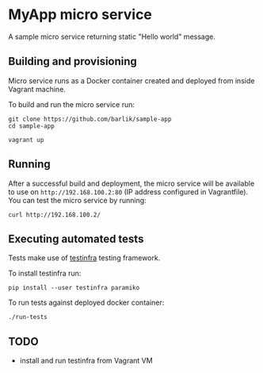 MyApp micro service
===================

A sample micro service returning static "Hello world" message.

Building and provisioning
-------------------------

Micro service runs as a Docker container created and deployed from inside Vagrant machine.

To build and run the micro service run:

    git clone https://github.com/barlik/sample-app
    cd sample-app

    vagrant up

Running
-------

After a successful build and deployment, the micro service will be available to use on `http://192.168.100.2:80` (IP address configured in Vagrantfile). You can test the micro service by running:

    curl http://192.168.100.2/


Executing automated tests
-------------------------

Tests make use of [testinfra](https://testinfra.readthedocs.io/en/latest/index.html) testing framework.

To install testinfra run:

    pip install --user testinfra paramiko

To run tests against deployed docker container:

    ./run-tests


TODO
----

- install and run testinfra from Vagrant VM
